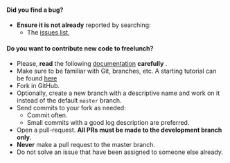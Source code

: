 #### **Did you find a bug?**
  * **Ensure it is not already** reported by searching: 
    * The [issues list](https://github.com/BITS-Periodical-Society/freelunch/issues), 
    
#### **Do you want to contribute new code to freelunch?**

  * Please, **read** the following [documentation](https://www.python.org/dev/peps/pep-0008/) **carefully** .
  * Make sure to be familiar with Git, branches, etc. A starting tutorial can be found [here](http://git-scm.com/docs/gittutorial)
  * Fork in GitHub.
  * Optionally, create a new branch with a descriptive name and work on it instead of the default `master` branch.
  * Send commits to your fork as needed:
    * Commit often. 
    * Small commits with a good log description are preferred.
  * Open a pull-request.  **All PRs must be made to the development branch only.**
  * **Never** make a pull request to the master branch.
  * Do not solve an issue that have been assigned to someone else already.
